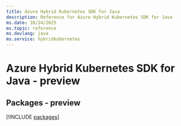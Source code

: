 ```yaml
---
title: Azure Hybrid Kubernetes SDK for Java
description: Reference for Azure Hybrid Kubernetes SDK for Java
ms.date: 10/24/2025
ms.topic: reference
ms.devlang: java
ms.service: hybridkubernetes
---
```

# Azure Hybrid Kubernetes SDK for Java - preview
## Packages - preview
[!INCLUDE [packages](hybrid-kubernetes-index.md)]
